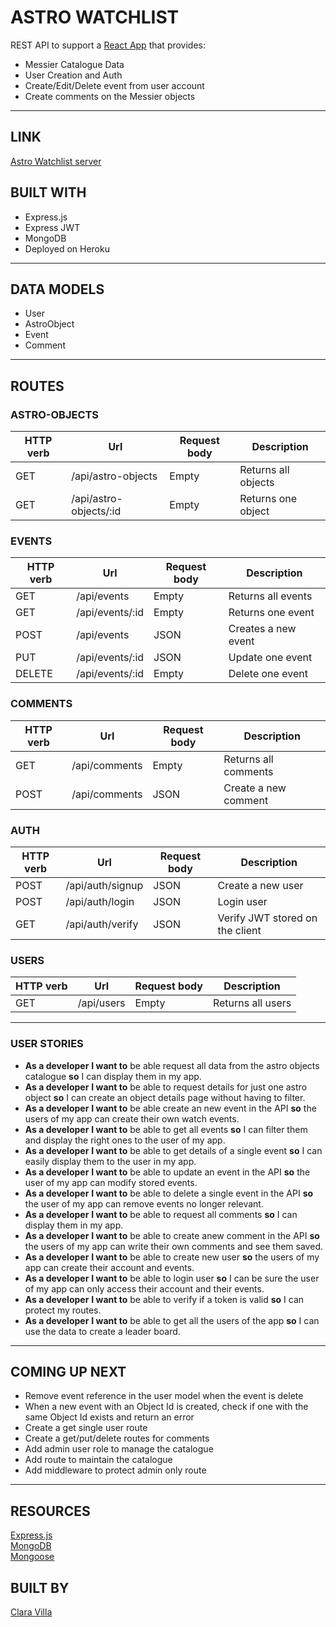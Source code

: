 # ASTRO WATCHLIST

REST API to support a [React App](https://github.com/claravilla/astro-client) that provides:

- Messier Catalogue Data
- User Creation and Auth
- Create/Edit/Delete event from user account
- Create comments on the Messier objects

---

## LINK

[Astro Watchlist server](https://astro-watch-list.herokuapp.com/api)

## BUILT WITH

- Express.js
- Express JWT
- MongoDB
- Deployed on Heroku

---

## DATA MODELS

- User
- AstroObject
- Event
- Comment

---

## ROUTES

### ASTRO-OBJECTS

| HTTP verb | Url                    | Request body | Description         |
| --------- | ---------------------- | ------------ | ------------------- |
| GET       | /api/astro-objects     | Empty        | Returns all objects |
| GET       | /api/astro-objects/:id | Empty        | Returns one object  |

### EVENTS

| HTTP verb | Url             | Request body | Description         |
| --------- | --------------- | ------------ | ------------------- |
| GET       | /api/events     | Empty        | Returns all events  |
| GET       | /api/events/:id | Empty        | Returns one event   |
| POST      | /api/events     | JSON         | Creates a new event |
| PUT       | /api/events/:id | JSON         | Update one event    |
| DELETE    | /api/events/:id | Empty        | Delete one event    |

### COMMENTS

| HTTP verb | Url           | Request body | Description          |
| --------- | ------------- | ------------ | -------------------- |
| GET       | /api/comments | Empty        | Returns all comments |
| POST      | /api/comments | JSON         | Create a new comment |

### AUTH

| HTTP verb | Url              | Request body | Description                     |
| --------- | ---------------- | ------------ | ------------------------------- |
| POST      | /api/auth/signup | JSON         | Create a new user               |
| POST      | /api/auth/login  | JSON         | Login user                      |
| GET       | /api/auth/verify | JSON         | Verify JWT stored on the client |

### USERS

| HTTP verb | Url        | Request body | Description       |
| --------- | ---------- | ------------ | ----------------- |
| GET       | /api/users | Empty        | Returns all users |

---

### USER STORIES

- **As a developer** **I want to** be able request all data from the astro objects catalogue **so** I can display them in my app.
- **As a developer** **I want to** be able to request details for just one astro object **so** I can create an object details page without having to filter.
- **As a developer** **I want to** be able create an new event in the API **so** the users of my app can create their own watch events.
- **As a developer** **I want to** be able to get all events **so** I can filter them and display the right ones to the user of my app.
- **As a developer** **I want to** be able to get details of a single event **so** I can easily display them to the user in my app.
- **As a developer** **I want to** be able to update an event in the API **so** the user of my app can modify stored events.
- **As a developer** **I want to** be able to delete a single event in the API **so** the user of my app can remove events no longer relevant.
- **As a developer** **I want to** be able to request all comments **so** I can display them in my app.
- **As a developer** **I want to** be able to create anew comment in the API **so** the users of my app can write their own comments and see them saved.
- **As a developer** **I want to** be able to create new user **so** the users of my app can create their account and events.
- **As a developer** **I want to** be able to login user **so** I can be sure the user of my app can only access their account and their events.
- **As a developer** **I want to** be able to verify if a token is valid **so** I can protect my routes.
- **As a developer** **I want to** be able to get all the users of the app **so** I can use the data to create a leader board.

---

## COMING UP NEXT

- Remove event reference in the user model when the event is delete
- When a new event with an Object Id is created, check if one with the same Object Id exists and return an error
- Create a get single user route
- Create a get/put/delete routes for comments
- Add admin user role to manage the catalogue
- Add route to maintain the catalogue
- Add middleware to protect admin only route

---

## RESOURCES

[Express.js](https://expressjs.com/)  
[MongoDB](https://www.mongodb.com/atlas/database)  
[Mongoose](https://mongoosejs.com/)

## BUILT BY

[Clara Villa](https://github.com/claravilla)
